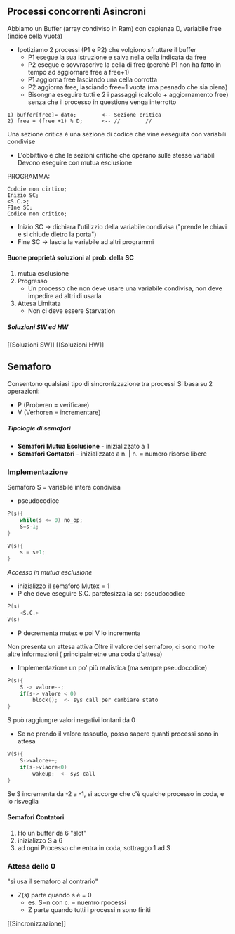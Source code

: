 ## Processi concorrenti Asincroni
 Abbiamo un Buffer (array condiviso in Ram) con capienza D, variabile free (indice cella vuota)

- Ipotiziamo 2 processi (P1 e P2) che volgiono sfruttare il buffer
	- P1 esegue la sua istruzione e salva nella cella indicata da free
	- P2 esegue e sovvrascrive la cella di free (perchè P1 non ha fatto in tempo ad aggiornare free a free+1) 
	- P1 aggiorna free lasciando una cella corrotta
	- P2 aggiorna free, lasciando free+1 vuota (ma pesnado che sia piena)
	- Bisongna eseguire tutti e 2 i passaggi (calcolo + aggiornamento free) senza che il processo in questione venga interrotto
```
1) buffer[free]= dato;        <-- Sezione critica
2) free = (free +1) % D;	  <-- //        //
```
Una sezione critica è una sezione di codice che vine eeseguita con variabili condivise
 - L'obbittivo è che le sezioni critiche che operano sulle stesse variabili Devono eseguire con mutua esclusione

PROGRAMMA: 
```
Codcie non cirtico;
Inizio SC;
<S.C.>;
FIne SC;
Codice non critico;
```
 - Inizio SC -> dichiara l'utilizzio della variabile condivisa ("prende le chiavi e si chiude dietro la porta")
 - Fine SC -> lascia la variabile ad altri programmi

#### Buone proprietà soluzioni al prob. della SC
1) mutua esclusione
2) Progresso
	- Un processo che non deve usare una variabile condivisa, non deve impedire ad altri di usarla
1) Attesa Limitata
	- Non ci deve essere Starvation

##### Soluzioni SW ed HW
[[Soluzioni SW]]
[[Soluzioni HW]]

## Semaforo
Consentono qualsiasi tipo di sincronizzazione tra processi
Si basa su 2 operazioni:
- P (Proberen = verificare)
- V (Verhoren = incrementare)
##### Tipologie di semafori
- **Semafori Mutua Esclusione** - inizializzato a 1
- **Semafori Contatori** - inizializzato a n. | n. = numero risorse libere


### Implementazione
Semaforo S = variabile intera condivisa
- pseudocodice
```C
P(s){
	while(s <= 0) no_op;
	S=s-1;
}

V(s){
	s = s+1;
}
```

*Accesso in mutua esclusione*
- inizializzo il semaforo Mutex = 1
- P che deve eseguire S.C. paretesizza la sc:
pseudocodice
```C
P(s)
	<S.C.>
V(s)
```
- P decrementa mutex e poi V lo incrementa

Non presenta un attesa attiva
Oltre il valore del semaforo, ci sono molte altre informazioni ( principalmetne una coda d'attesa)
- Implementazione un po' più realistica (ma sempre pseudocodice)
```C
P(s){
	S -> valore--;
	if(s-> valore < 0)
		block();  <- sys call per cambiare stato
}
```
S può raggiungre valori negativi lontani da 0
- Se ne prendo il valore assoutlo, posso sapere quanti processi sono in attesa
```C
V(S){
	S->valore++;
	if(s->vlaore<0)
		wakeup;  <- sys call
}
```
Se S incrementa da -2 a -1, si accorge che c'è qualche processo in coda, e lo risveglia

#### Semafori Contatori
1. Ho un buffer da 6 "slot"
1. inizializzo S a 6
2. ad ogni Processo che entra in coda, sottraggo 1 ad S

### Attesa dello 0
"si usa il semaforo al contrario"
- Z(s) parte quando s è = 0
	- es. S=n con c. = nuemro rpocessi
	- Z parte quando tutti i processi n sono finiti 

[[Sincronizzazione]]
